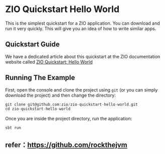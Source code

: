 # ZIO Quickstart Hello World

This is the simplest quickstart for a ZIO application. You can download and run it very quickly. This will give you an idea of how to write similar apps.

## Quickstart Guide

We have a dedicated article about this quickstart at the ZIO documentation website called [ZIO Quickstart: Hello World](https://zio.dev/guides/quickstarts/hello-world/)

## Running The Example

First, open the console and clone the project using `git` (or you can simply download the project) and then change the directory:

```scala
git clone git@github.com:zio/zio-quickstart-hello-world.git 
cd zio-quickstart-hello-world
```

Once you are inside the project directory, run the application:

```scala
sbt run
```


## refer：https://github.com/rockthejvm